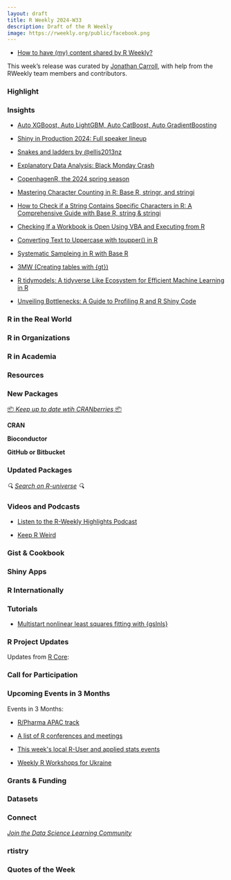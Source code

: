 ```yaml
---
layout: draft
title: R Weekly 2024-W33
description: Draft of the R Weekly
image: https://rweekly.org/public/facebook.png
---
```



+ [How to have (my) content shared by R Weekly?](https://github.com/rweekly/rweekly.org#how-to-have-my-content-shared-by-r-weekly)

This week’s release was curated by [Jonathan Carroll](https://fosstodon.org/@jonocarroll), with help from the RWeekly team members and contributors.


### Highlight



### Insights

+ [Auto XGBoost, Auto LightGBM, Auto CatBoost, Auto GradientBoosting](https://thierrymoudiki.github.io/blog/2024/08/05/python/r/unibooster)
+ [Shiny in Production 2024: Full speaker lineup](https://www.jumpingrivers.com/blog/shiny-in-production-2024-full-lineup/)
+ [Snakes and ladders by @ellis2013nz](https://freerangestats.info/blog/2024/08/10/snakes-and-ladders)
+ [Explanatory Data Analysis: Black Monday Crash](https://datageeek.com/2024/08/07/black-monday-crash/)
+ [CopenhagenR, the 2024 spring season](https://sumsar.net/blog/copenhagenr-2024-spring-season/)

+ [Mastering Character Counting in R: Base R, stringr, and stringi](https://www.spsanderson.com/steveondata/posts/2024-08-09/)
+ [How to Check if a String Contains Specific Characters in R: A Comprehensive Guide with Base R, string & stringi](https://www.spsanderson.com/steveondata/posts/2024-08-08/)
+ [Checking If a Workbook is Open Using VBA and Executing from R](https://www.spsanderson.com/steveondata/posts/2024-08-07/)
+ [Converting Text to Uppercase with toupper() in R](https://www.spsanderson.com/steveondata/posts/2024-08-06/)
+ [Systematic Sampleing in R with Base R](https://www.spsanderson.com/steveondata/posts/2024-08-05/)

+ [3MW (Creating tables with {gt})](https://3mw.albert-rapp.de/p/gt-intro)

+ [R tidymodels: A tidyverse Like Ecosystem for Efficient Machine Learning in R](https://www.appsilon.com/post/r-tidymodels)
+ [Unveiling Bottlenecks: A Guide to Profiling R and R Shiny Code](https://www.appsilon.com/post/a-guide-to-profiling-r-and-r-shiny-code)

### R in the Real World



### R in Organizations



### R in Academia



### Resources



### New Packages

<!-- <p class="added-hostname"><a href="https://rweekly.org/live" target="_blank" class="externalLink">📦 <i>Go Live for More New Pkgs</i> 📦</a></p> --> 
<p class="added-hostname"><a href="https://dirk.eddelbuettel.com/cranberries/cran/new/" target="_blank" class="externalLink">📦 <i>Keep up to date wtih CRANberries</i> 📦</a></p>


**CRAN**



**Bioconductor**



**GitHub or Bitbucket**



### Updated Packages

<i>🔍 [Search on R-universe](https://r-universe.dev/search/) 🔍</i>

### Videos and Podcasts

+ [Listen to the R-Weekly Highlights Podcast](https://serve.podhome.fm/r-weekly-highlights)

+ [Keep R Weird](https://youtu.be/KOQBfC1WPwM)

### Gist & Cookbook



### Shiny Apps



### R Internationally



### Tutorials

+ [Multistart nonlinear least squares fitting with {gslnls}](https://jchau.org/2024/07/31/multistart-nonlinear-least-squares-with-gslnls/)

<!--<div class="post-more-begin></div><div class="post-more-end"></div>-->

### R Project Updates

Updates from [R Core](http://developer.r-project.org/blosxom.cgi/R-devel/NEWS):

### Call for Participation

### Upcoming Events in 3 Months

Events in 3 Months:

+ [R/Pharma APAC track](https://rinpharma.com/post/2024-07-17-apac-track/)

+ [A list of R conferences and meetings](https://jumpingrivers.github.io/meetingsR/events.html)

+ [This week's local R-User and applied stats events](https://community.rstudio.com/c/irl)

+ [Weekly R Workshops for Ukraine](https://sites.google.com/view/dariia-mykhailyshyna/main/r-workshops-for-ukraine)

### Grants & Funding


### Datasets


### Connect

<i>[Join the Data Science Learning Community](https://DSLC.io/)</i>

### rtistry


### Quotes of the Week
